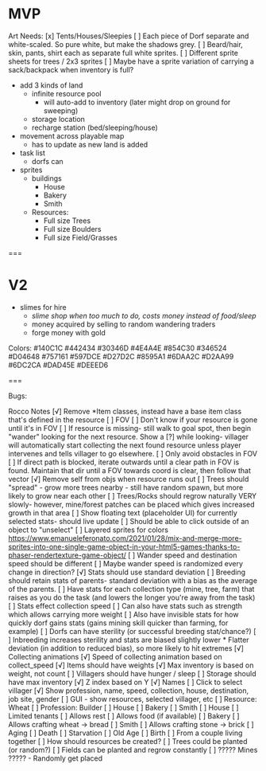 # MVP

Art Needs:
  [x] Tents/Houses/Sleepies
  [ ] Each piece of Dorf separate and white-scaled. So pure white, but make the shadows grey.
  [ ] Beard/hair, skin, pants, shirt each as separate full white sprites.
  [ ] Different sprite sheets for trees / 2x3 sprites
  [ ] Maybe have a sprite variation of carrying a sack/backpack when inventory is full?

* add 3 kinds of land
    * infinite resource pool
        * will auto-add to inventory (later might drop on ground for sweeping)
    * storage location
    * recharge station (bed/sleeping/house)
* movement across playable map
    * has to update as new land is added
* task list
    * dorfs can
* sprites
    * buildings
        * House
        * Bakery
        * Smith
  * Resources:
    * Full size Trees
    * Full size Boulders
    * Full size Field/Grasses

===

# V2

* slimes for hire
    * _slime shop when too much to do, costs money instead of food/sleep_
    * money acquired by selling to random wandering traders
    * forge money with gold

Colors:
#140C1C
#442434
#30346D
#4E4A4E
#854C30
#346524
#D04648
#757161
#597DCE
#D27D2C
#8595A1
#6DAA2C
#D2AA99
#6DC2CA
#DAD45E
#DEEED6

===

Bugs:


<!-- setTint(0xff0000) -->
Rocco Notes
  [√] Remove *Item classes, instead have a base item class that's defined in the resource
  [ ] FOV
      [ ] Don't know if your resource is gone until it's in FOV
      [ ] If resource is missing- still walk to goal spot, then begin "wander" looking for the next resource. Show a [?] while looking- villager will automatically start collecting the next found resource unless player intervenes and tells villager to go elsewhere.
      [ ] Only avoid obstacles in FOV
          [ ] If direct path is blocked, iterate outwards until a clear path in FOV is found. Maintain that dir until a FOV towards coord is clear, then follow that vector
  [√] Remove self from objs when resource runs out
  [ ] Trees should "spread" - grow more trees nearby - still have random spawn, but more likely to grow near each other
  [ ] Trees/Rocks should regrow naturally VERY slowly- however, mine/forest patches can be placed which gives increased growth in that area
  [ ] Show floating text (placeholder UI) for currently selected stats- should live update
  [ ] Should be able to click outside of an object to "unselect"
  [ ] Layered sprites for colors
      https://www.emanueleferonato.com/2021/01/28/mix-and-merge-more-sprites-into-one-single-game-object-in-your-html5-games-thanks-to-phaser-rendertexture-game-object/
  [ ] Wander speed and destination speed should be different
      [ ] Maybe wander speed is randomized every change in direction?
  [√] Stats should use standard deviation
      [ ] Breeding should retain stats of parents- standard deviation with a bias as the average of the parents.
  [ ] Have stats for each collection type (mine, tree, farm) that raises as you do the task (and lowers the longer you're away from the task)
      [ ] Stats effect collection speed
      [ ] Can also have stats such as strength which allows carrying more weight
      [ ] Also have invisible stats for how quickly dorf gains stats (gains mining skill quicker than farming, for example)
      [ ] Dorfs can have sterility (or successful breeding stat/chance?)
      [ ] Inbreeding increases sterility and stats are biased slightly lower
          * Flatter deviation (in addition to reduced bias), so more likely to hit extremes
  [√] Collecting animations
      [√] Speed of collecting animation based on collect_speed
  [√] Items should have weights
      [√] Max inventory is based on weight, not count
  [ ] Villagers should have hunger / sleep
  [ ] Storage should have max inventory
  [√] Z index based on Y
  [√] Names
  [ ] Click to select villager
      [√] Show profession, name, speed, collection, house, destination, job site, gender
  [ ] GUI - show resources, selected villager, etc
  [ ] Resource: Wheat
  [ ] Profession: Builder
      [ ] House
      [ ] Bakery
      [ ] Smith
  [ ] House
      [ ] Limited tenants
      [ ] Allows rest
      [ ] Allows food (if available)
  [ ] Bakery
      [ ] Allows crafting wheat -> bread
  [ ] Smith
      [ ] Allows crafting stone -> brick
  [ ] Aging
  [ ] Death
      [ ] Starvation
      [ ] Old Age
  [ ] Birth
      [ ] From a couple living together
  [ ] How should resources be created?
      [ ] Trees could be planted (or random?)
      [ ] Fields can be planted and regrow constantly
      [ ] ????? Mines ????? - Randomly get placed
